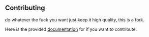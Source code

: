 ## Contributing
do whatever the fuck you want just keep it high quality, this is a fork.

Here is the provided [documentation](https://github.com/7GrandDadPGN/VapeV4ForRoblox/wiki) for if you want to contribute.
